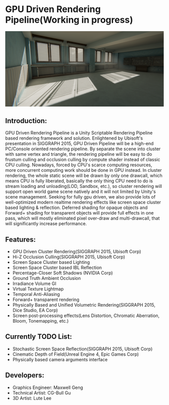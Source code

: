 # GPU Driven Rendering Pipeline(Working in progress)

![demo](demo.png)

## Introduction:

GPU Driven Rendering Pipeline is a Unity Scriptable Rendering Pipeline based rendering framework and solution. Enlightened by Ubisoft's presentation in SIGGRAPH 2015, GPU Driven Pipeline will be a high-end PC/Console oriented rendering pipeline. By separate the scene into cluster with same vertex and triangle, the rendering pipeline will be easy to do frustum culling and occlusion culling by compute shader instead of classic CPU culling. Nowadays, forced by CPU's scarce computing resources, more concurrent computing work should be done in GPU instead. In cluster rendering, the whole static scene will be drawn by only one drawcall, which means CPU is fully liberated, basically the only thing CPU need to do is stream loading and unloading(LOD, Sandbox, etc.), so cluster rendering will support open world game scene natively and it will not limited by Unity's scene management.
Seeking for fully gpu driven, we also provide lots of well-optimized modern realtime rendering effects like screen space cluster based lighting & reflection. Deferred shading for opaque objects and Forward+ shading for transparent objects will provide full effects in one pass, which will mostly eliminated pixel over-draw and multi-drawcall, that will significantly increase performance.

## Features:

* GPU Driven Cluster Rendering(SIGGRAPH 2015, Ubisoft Corp)
* Hi-Z Occlusion Culling(SIGGRAPH 2015, Ubisoft Corp)
* Screen Space Cluster based Lighting
* Screen Space Cluster based IBL Reflection
* Percentage-Closer Soft Shadows (NVIDIA Corp)
* Ground Truth Ambient Occlusion
* Irradiance Volume GI
* Virtual Texture Lightmap
* Temporal Anti-Aliasing
* Forward+ transparent rendering
* Physically Based and Unified Volumetric Rendering(SIGGRAPH 2015, Dice Studio, EA Corp)
* Screen post-processing effects(Lens Distortion, Chromatic Aberration, Bloom, Tonemapping, etc.)

## Currently TODO List:

* Stochastic Screen Space Reflection(SIGGRAPH 2015, Ubisoft Corp)
* Cinematic Depth of Field(Unreal Engine 4, Epic Games Corp)
* Physically based camera arguments interface

## Developers:

* Graphics Engineer: Maxwell Geng
* Technical Artist: CG-Bull Gu
* 3D Artist: Lute Lee
